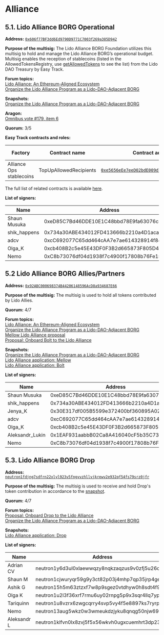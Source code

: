 # Alliance

## 5.1. Lido Alliance BORG Operational

**Address:** [`0x606f77BF3dd6Ed9790D9771C7003f269a385D942`](https://app.safe.global/settings/setup?safe=eth:0x606f77BF3dd6Ed9790D9771C7003f269a385D942)

**Purpose of the multisig:**
The Lido Alliance BORG Foundation utilizes this multisig to hold and manage the Lido Alliance BORG’s operational budget. 
Multisig enables the reception of stablecoins (listed in the AllowedTokensRegistry, use [getAllowedTokens](https://etherscan.io/address/0x4ac40c34f8992bb1e5e856a448792158022551ca#readContract#F6) to see the list) from the Lido DAO Treasury by Easy Track.

**Forum topics:**\
[Lido Alliance: An Ethereum-Aligned Ecosystem](https://research.lido.fi/t/lido-alliance-an-ethereum-aligned-ecosystem/7475)\
[Organize the Lido Alliance Program as a Lido-DAO-Adjacent BORG](https://research.lido.fi/t/organize-the-lido-alliance-program-as-a-lido-dao-adjacent-borg/8173)

**Snapshots:**\
[Organize the Lido Alliance Program as a Lido-DAO-Adjacent BORG](https://snapshot.box/#/s:lido-snapshot.eth/proposal/0xa478fa5518769096eda2b7403a1d4104ca47de3102e8a9abab8640ef1b50650c)

**Aragon:**\
[Omnibus vote #179, item 6](https://vote.lido.fi/vote/179)

**Quorum:** 3/5

**Easy Track contracts and roles:**

| Factory | Contract name           | Contract address | Multisig role |
|-------------------|-------------------------|-----------------|---------------|
| Alliance Ops stablecoins | TopUpAllowedRecipients  | [`0xe5656eEe7eeD02bdE009d77C88247BC8271e26Eb`](https://etherscan.io/address/0xe5656eEe7eeD02bdE009d77C88247BC8271e26Eb)| trustedcaller |

The full list of related contracts is available [here](https://docs.lido.fi/deployed-contracts/#easy-track-factories-for-token-transfers).

**List of signers:**

| Name | Address | Verification | Public verification                            |
| --- | --- | -- |------------------------------------------------|
| Shaun Musuka | 0xeD85C7Bd46DDE10E1C48bbd78E9fa63076c5736C | https://etherscan.io/verifySig/257042 | https://x.com/dzidzoh/status/1828479578353914163 |
| shik_happens | 0x734a30ABE434012FD413666b2210a4D1aca6ec7B | https://etherscan.io/verifySig/257077 | https://x.com/shik_happens/status/1828815318556533136 |
| adcv | 0xcC692077C65dd464cAA7e7ae614328914f8469b3 | https://etherscan.io/verifySig/257079 | https://x.com/adcv_/status/1828824711159222665 |
| Olga_K | 0xcb408B2c5e45E43DF0F3B2d665873F805D435598 | https://etherscan.io/verifySig/256953 | https://x.com/itmamuramgk28/status/1828435441617350862 |
| Nemo | 0xC8b73076df04d1938f7c4900f17808b76Fe15e8B | https://etherscan.io/verifySig/267461 | https://x.com/ncerovac/status/1893638899395695096 |

## 5.2 Lido Alliance BORG Allies/Partners

**Address:** [`0x92ABC000698374B44206148596AcD8a934687E66`](https://app.safe.global/settings/setup?safe=eth:0x92ABC000698374B44206148596AcD8a934687E66)

**Purpose of the multisig:** The multisig is used to hold all tokens contributed by Lido Allies.

**Quorum:** 4/7

**Forum topics:**\
[Lido Alliance: An Ethereum-Aligned Ecosystem](https://research.lido.fi/t/lido-alliance-an-ethereum-aligned-ecosystem/7475)\
[Organize the Lido Alliance Program as a Lido-DAO-Adjacent BORG](https://research.lido.fi/t/organize-the-lido-alliance-program-as-a-lido-dao-adjacent-borg/8173)\
[Mellow Lido Alliance proposal](https://research.lido.fi/t/mellow-lido-alliance-proposal/7557)\
[Proposal: Onboard Bolt to the Lido Alliance](https://research.lido.fi/t/proposal-onboard-bolt-to-the-lido-alliance/7724)

**Snapshots:**\
[Organize the Lido Alliance Program as a Lido-DAO-Adjacent BORG](https://snapshot.box/#/s:lido-snapshot.eth/proposal/0xa478fa5518769096eda2b7403a1d4104ca47de3102e8a9abab8640ef1b50650c)\
[Lido Alliance application: Mellow](https://snapshot.box/#/s:lido-snapshot.eth/proposal/0x9cf59093a927afe5ebd860a46aaeb92e67ff980168d95dce4c0fe2d5d46d2e68)\
[Lido Alliance application: Bolt](https://snapshot.box/#/s:lido-snapshot.eth/proposal/0x2676108832842e60ca27aa7060b9ca6c09c6d2a9fe308b0ee0decc7a6728e137)

**List of signers:**

| Name | Address | Verification | Public verification |
| --- | --- | --- | --- |
| Shaun Musuka | 0xeD85C7Bd46DDE10E1C48bbd78E9fa63076c5736C | https://etherscan.io/verifySig/257042 | https://x.com/dzidzoh/status/1828479578353914163 |
| shik_happens | 0x734a30ABE434012FD413666b2210a4D1aca6ec7B | https://etherscan.io/verifySig/257077 | https://x.com/shik_happens/status/1828815318556533136 |
| Jenya_K | 0x30E317df005B5599e372400bf360895A027120dc | https://etherscan.io/verifySig/256648 | https://x.com/tariquin/status/1828794385544434144 |
| adcv | 0xcC692077C65dd464cAA7e7ae614328914f8469b3 |https://etherscan.io/verifySig/257079 | https://x.com/adcv_/status/1828824711159222665 |
| Olga_K | 0xcb408B2c5e45E43DF0F3B2d665873F805D435598 | https://etherscan.io/verifySig/256953 | https://x.com/itmamuramgk28/status/1828435441617350862 |
| Aleksandr_Lukin | 0x1EAF931aabbB02Ca8A416040cF5b35C73Fff2A8a | https://etherscan.io/verifySig/257034 | https://twitter.com/alexanderlukin9/status/1828449516950892650 |
| Nemo | 0xC8b73076df04d1938f7c4900f17808b76Fe15e8B | https://etherscan.io/verifySig/267461 | https://x.com/ncerovac/status/1893638899395695096 |

## 5.3. Lido Alliance BORG Drop

**Address:** [`neutron1fdjng7sdfrn22xlyl923v5fngyvzhllvjkrewv2e932qf54fs79srz0jfr`](https://daodao.zone/dao/neutron1fdjng7sdfrn22xlyl923v5fngyvzhllvjkrewv2e932qf54fs79srz0jfr)

**Purpose of the multisig:** The multisig is used to receive and hold Drop's token contribution in accordance to the [snapshot](https://snapshot.box/#/s:lido-snapshot.eth/proposal/0x946c9498e76cde24a1475dd786cb119bbfab2b3b5ce95b5177c0818bed91e20b).

**Quorum:** 4/7

**Forum topics:**\
[Proposal: Onboard Drop to the Lido Alliance](https://research.lido.fi/t/proposal-onboard-drop-to-the-lido-alliance/7556)\
[Organize the Lido Alliance Program as a Lido-DAO-Adjacent BORG](https://research.lido.fi/t/organize-the-lido-alliance-program-as-a-lido-dao-adjacent-borg/8173/32)

**Snapshots:**\
[Lido Alliance application: Drop](https://snapshot.box/#/s:lido-snapshot.eth/proposal/0x946c9498e76cde24a1475dd786cb119bbfab2b3b5ce95b5177c0818bed91e20b)

**List of signers:**

| Name | Address | Verification | Public verification                                   |
| --- | --- | --- |-------------------------------------------------------|
| Adrian CV | neutron1y6d3ul0xlaewwqzy8nqkzaqzus9v0zfj5u26d6 | https://www.mintscan.io/neutron/tx/6CC5E32F21EB31B06244223D11D62B226DA89EF7454F545F60D51BDB44E684D7 | -                                                     |
| Shaun M | neutron1cjwuryqr59g9y3ct82p03j4mhp7qp35jrp4geu | https://www.mintscan.io/neutron/tx/4DB9648880C4FB47B76A8E0D4348D2285A8A6CE2C8A8B486EDD49D61E3330E66 | https://x.com/dzidzoh/status/1866192391558091203      |
| Ashik G | neutron15h5m63ztzxf7w8p9sgez0vtdhyw0h8sdt4f973 | https://www.mintscan.io/neutron/tx/2A8C00D9368BD821C49C8606A0214539ABD063C30291013C460BB943678EC7A9 | https://x.com/shik_happens/status/1887468639017730446 |
| Olga K	 | neutron1u2l3f36xrf7rmu6uy02rnpg5p9x3sqr4llq7yp | https://www.mintscan.io/neutron/tx/BD96C9AB5D051B252912240764C41EA78A562BC1E2DF3E9428A2FF1FA30F28F5 | https://x.com/itmamuramgk28/status/1865073956073406592 |
| Tariquinn | neutron1u8vzrx6zwgcqrry4svp5vy4f5e8897ks7ryrph | https://www.mintscan.io/neutron/tx/3957ABB4A77AC495644EC299933DEE21B3AA214229091455BC3787AB04BC46C7 | -                                                     |
| Nemo	 | neutron13aug5wkz0w3wmeukdzjyku8qnqg50njw69gfx0 | https://www.mintscan.io/neutron/tx/01D7D4B9E5BD339C208F2E9BC7ED85FBB227E183B1CFF457DF20AB6B48B71597 | -                                                     |
| Aleksandr L | neutron1klfvn0lx8zvj5f5x56wkvh0ugxcuemhrt3dp23 | https://www.mintscan.io/neutron/tx/C93252E903E606B02B28EAF7F2C6826847029E9D7DEF99E0760EE0B13C0B9FA3 | https://x.com/alexanderlukin9/status/1934881840168391074 |
